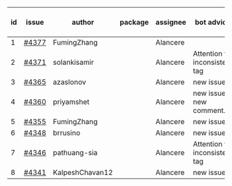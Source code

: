 | id | issue | author | package | assignee | bot advice | created date of issue | target release date | date from target |
| ------ | ------ | ------ | ------ | ------ | ------ | ------ | ------ | :-----: |
| 1 | [#4377](https://github.com/Azure/sdk-release-request/issues/4377) | FumingZhang |  | Alancere |  | 07-31 |  | 0 |
| 2 | [#4371](https://github.com/Azure/sdk-release-request/issues/4371) | solankisamir |  | Alancere | Attention to inconsistent tag | 07-27 | 08-25 |  |
| 3 | [#4365](https://github.com/Azure/sdk-release-request/issues/4365) | azaslonov |  | Alancere | new issue. | 07-26 | 08-25 |  |
| 4 | [#4360](https://github.com/Azure/sdk-release-request/issues/4360) | priyamshet |  | Alancere | new issue. new comment. | 07-25 | 08-25 |  |
| 5 | [#4355](https://github.com/Azure/sdk-release-request/issues/4355) | FumingZhang |  | Alancere | new issue. | 07-21 | 08-25 |  |
| 6 | [#4348](https://github.com/Azure/sdk-release-request/issues/4348) | brrusino |  | Alancere | new issue. | 07-20 | 08-25 |  |
| 7 | [#4346](https://github.com/Azure/sdk-release-request/issues/4346) | pathuang-sia |  | Alancere | Attention to inconsistent tag | 07-19 | 08-25 |  |
| 8 | [#4341](https://github.com/Azure/sdk-release-request/issues/4341) | KalpeshChavan12 |  | Alancere | new issue. | 07-15 | 08-25 |  |
